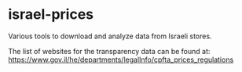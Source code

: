# israel-prices
Various tools to download and analyze data from Israeli stores.

The list of websites for the transparency data can be found at: https://www.gov.il/he/departments/legalInfo/cpfta_prices_regulations
